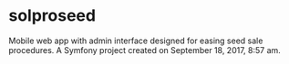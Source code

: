 solproseed
==========

Mobile web app with admin interface designed for easing seed sale procedures.
A Symfony project created on September 18, 2017, 8:57 am.

